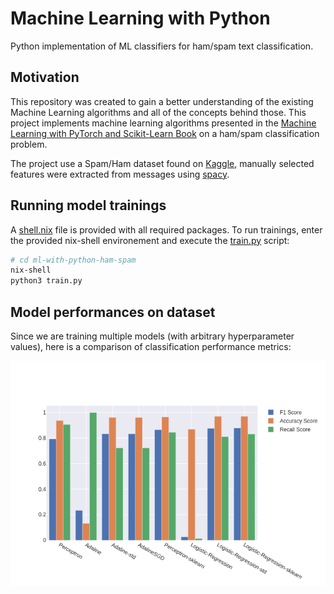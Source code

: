 # Machine Learning with Python 

Python implementation of ML classifiers for ham/spam text classification.

## Motivation

This repository was created to gain a better understanding of the existing Machine Learning algorithms and all of the concepts behind those. This project implements machine learning algorithms presented in the [Machine Learning with PyTorch and Scikit-Learn Book](https://sebastianraschka.com/blog/2022/ml-pytorch-book.html) on a ham/spam classification problem.

The project use a Spam/Ham dataset found on [Kaggle](https://www.kaggle.com/datasets/bagavathypriya/spam-ham-dataset), manually selected features were extracted from messages using [spacy](https://spacy.io/).


## Running model trainings

A [shell.nix](shell.nix) file is provided with all required packages. To run trainings, enter the provided nix-shell environement and execute the [train.py](train.py) script:

```bash 
# cd ml-with-python-ham-spam
nix-shell 
python3 train.py
```

## Model performances on dataset
Since we are training multiple models (with arbitrary hyperparameter values), here is a comparison of classification performance metrics:

![Performance of models](./img/scores.png)

